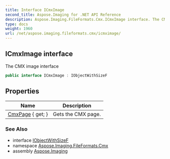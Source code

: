 ```yaml
---
title: Interface ICmxImage
second_title: Aspose.Imaging for .NET API Reference
description: Aspose.Imaging.FileFormats.Cmx.ICmxImage interface. The CMX image interface
type: docs
weight: 1960
url: /net/aspose.imaging.fileformats.cmx/icmximage/
---
```

## ICmxImage interface

The CMX image interface

```csharp
public interface ICmxImage : IObjectWithSizeF
```

## Properties

| Name | Description |
| --- | --- |
| [CmxPage](../../aspose.imaging.fileformats.cmx/icmximage/cmxpage/) { get; } | Gets the CMX page. |

### See Also

* interface [IObjectWithSizeF](../../aspose.imaging.interfaces/iobjectwithsizef/)
* namespace [Aspose.Imaging.FileFormats.Cmx](../../aspose.imaging.fileformats.cmx/)
* assembly [Aspose.Imaging](../../)


